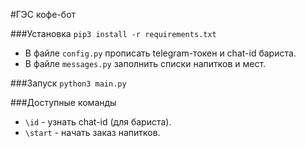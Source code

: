 #ГЭС кофе-бот

###Установка
```pip3 install -r requirements.txt```

- В файле ```config.py``` прописать telegram-токен и chat-id бариста.
- В файле ```messages.py``` заполнить списки напитков и мест.

###Запуск
```python3 main.py```

###Доступные команды

- ```\id``` - узнать chat-id (для бариста).
- ```\start``` - начать заказ напитков.
